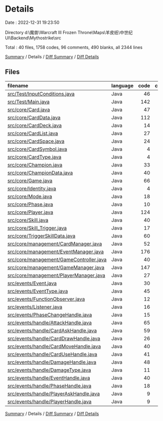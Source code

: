 # Details

Date : 2022-12-31 19:23:50

Directory d:\\魔兽\\Warcraft III Frozen Throne\\Maps\\羊皮纸\\中世纪UI\\Backend\\Mythostrike\\src

Total : 40 files,  1758 codes, 96 comments, 490 blanks, all 2344 lines

[Summary](results.md) / Details / [Diff Summary](diff.md) / [Diff Details](diff-details.md)

## Files
| filename | language | code | comment | blank | total |
| :--- | :--- | ---: | ---: | ---: | ---: |
| [src/Test/InputConditions.java](/src/Test/InputConditions.java) | Java | 46 | 6 | 17 | 69 |
| [src/Test/Main.java](/src/Test/Main.java) | Java | 142 | 10 | 25 | 177 |
| [src/core/Card.java](/src/core/Card.java) | Java | 47 | 0 | 13 | 60 |
| [src/core/CardData.java](/src/core/CardData.java) | Java | 112 | 5 | 16 | 133 |
| [src/core/CardDeck.java](/src/core/CardDeck.java) | Java | 14 | 0 | 5 | 19 |
| [src/core/CardList.java](/src/core/CardList.java) | Java | 27 | 0 | 5 | 32 |
| [src/core/CardSpace.java](/src/core/CardSpace.java) | Java | 24 | 0 | 5 | 29 |
| [src/core/CardSymbol.java](/src/core/CardSymbol.java) | Java | 4 | 0 | 2 | 6 |
| [src/core/CardType.java](/src/core/CardType.java) | Java | 4 | 0 | 2 | 6 |
| [src/core/Champion.java](/src/core/Champion.java) | Java | 33 | 0 | 11 | 44 |
| [src/core/ChampionData.java](/src/core/ChampionData.java) | Java | 40 | 0 | 14 | 54 |
| [src/core/Game.java](/src/core/Game.java) | Java | 66 | 6 | 21 | 93 |
| [src/core/Identity.java](/src/core/Identity.java) | Java | 4 | 0 | 2 | 6 |
| [src/core/Mode.java](/src/core/Mode.java) | Java | 18 | 0 | 8 | 26 |
| [src/core/Phase.java](/src/core/Phase.java) | Java | 10 | 0 | 3 | 13 |
| [src/core/Player.java](/src/core/Player.java) | Java | 124 | 0 | 30 | 154 |
| [src/core/Skill.java](/src/core/Skill.java) | Java | 40 | 0 | 18 | 58 |
| [src/core/Skill_Trigger.java](/src/core/Skill_Trigger.java) | Java | 17 | 0 | 7 | 24 |
| [src/core/TriggerSkillData.java](/src/core/TriggerSkillData.java) | Java | 60 | 1 | 13 | 74 |
| [src/core/management/CardManager.java](/src/core/management/CardManager.java) | Java | 52 | 6 | 9 | 67 |
| [src/core/management/EventManager.java](/src/core/management/EventManager.java) | Java | 176 | 0 | 41 | 217 |
| [src/core/management/GameController.java](/src/core/management/GameController.java) | Java | 40 | 0 | 6 | 46 |
| [src/core/management/GameManager.java](/src/core/management/GameManager.java) | Java | 147 | 43 | 38 | 228 |
| [src/core/management/PlayerManager.java](/src/core/management/PlayerManager.java) | Java | 27 | 3 | 9 | 39 |
| [src/events/Event.java](/src/events/Event.java) | Java | 30 | 0 | 9 | 39 |
| [src/events/EventType.java](/src/events/EventType.java) | Java | 45 | 14 | 20 | 79 |
| [src/events/FunctionObserver.java](/src/events/FunctionObserver.java) | Java | 12 | 0 | 8 | 20 |
| [src/events/Listener.java](/src/events/Listener.java) | Java | 16 | 0 | 11 | 27 |
| [src/events/PhaseChangeHandle.java](/src/events/PhaseChangeHandle.java) | Java | 15 | 0 | 4 | 19 |
| [src/events/handle/AttackHandle.java](/src/events/handle/AttackHandle.java) | Java | 65 | 0 | 19 | 84 |
| [src/events/handle/CardAskHandle.java](/src/events/handle/CardAskHandle.java) | Java | 59 | 2 | 16 | 77 |
| [src/events/handle/CardDrawHandle.java](/src/events/handle/CardDrawHandle.java) | Java | 26 | 0 | 9 | 35 |
| [src/events/handle/CardMoveHandle.java](/src/events/handle/CardMoveHandle.java) | Java | 40 | 0 | 11 | 51 |
| [src/events/handle/CardUseHandle.java](/src/events/handle/CardUseHandle.java) | Java | 41 | 0 | 13 | 54 |
| [src/events/handle/DamageHandle.java](/src/events/handle/DamageHandle.java) | Java | 48 | 0 | 15 | 63 |
| [src/events/handle/DamageType.java](/src/events/handle/DamageType.java) | Java | 11 | 0 | 5 | 16 |
| [src/events/handle/EventHandle.java](/src/events/handle/EventHandle.java) | Java | 40 | 0 | 17 | 57 |
| [src/events/handle/PhaseHandle.java](/src/events/handle/PhaseHandle.java) | Java | 18 | 0 | 6 | 24 |
| [src/events/handle/PlayerAskHandle.java](/src/events/handle/PlayerAskHandle.java) | Java | 9 | 0 | 3 | 12 |
| [src/events/handle/PlayerHandle.java](/src/events/handle/PlayerHandle.java) | Java | 9 | 0 | 4 | 13 |

[Summary](results.md) / Details / [Diff Summary](diff.md) / [Diff Details](diff-details.md)
